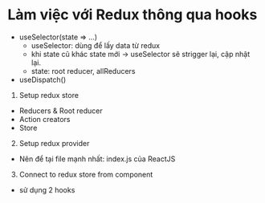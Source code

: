 # Làm việc với Redux thông qua hooks

- useSelector(state => ...) 
  - useSelector: dùng để lấy data từ redux
  - khi state cũ khác state mới -> useSelector sẽ strigger lại, cập nhật lại. 
  - state: root reducer, allReducers
- useDispatch() 

1. Setup redux store

- Reducers & Root reducer
- Action creators
- Store

2. Setup redux provider 

- Nên để tại file mạnh nhất: index.js của ReactJS

3. Connect to redux store from component

- sử dụng 2 hooks